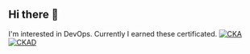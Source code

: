 ## Hi there 👋
I'm interested in DevOps.
<span>
Currently I earned these certificated.
</span>
<span>
[![CKA](https://images.credly.com/size/340x340/images/8b8ed108-e77d-4396-ac59-2504583b9d54/cka_from_cncfsite__281_29.png)](https://www.credly.com/badges/c6bcd970-4980-4b55-9c1e-1e31775ac633/public_url)
</span>
<span>
[![CKAD](https://images.credly.com/size/340x340/images/cc8adc83-1dc6-4d57-8e20-22171247e052/blob)](https://www.credly.com/badges/58c2ba35-7ae6-4ab2-af12-db90b8ead548/public_url)
</span>
<!--
**galaxyhm/galaxyhm** is a ✨ _special_ ✨ repository because its `README.md` (this file) appears on your GitHub profile.

Here are some ideas to get you started:

- 🔭 I’m currently working on ...
- 🌱 I’m currently learning ...
- 👯 I’m looking to collaborate on ...
- 🤔 I’m looking for help with ...
- 💬 Ask me about ...
- 📫 How to reach me: ...
- 😄 Pronouns: ...
- ⚡ Fun fact: ...
-->
